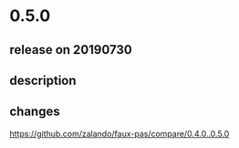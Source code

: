 # 0.5.0

## release on 20190730

## description

## changes

<a href="https://github.com/zalando/faux-pas/compare/0.4.0..0.5.0">https://github.com/zalando/faux-pas/compare/0.4.0..0.5.0</a>

